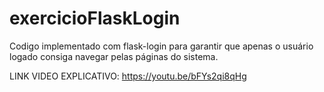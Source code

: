 # exercicioFlaskLogin
Codigo implementado com flask-login para garantir que apenas o usuário logado consiga navegar pelas páginas do sistema.

LINK VIDEO EXPLICATIVO: https://youtu.be/bFYs2qi8qHg
